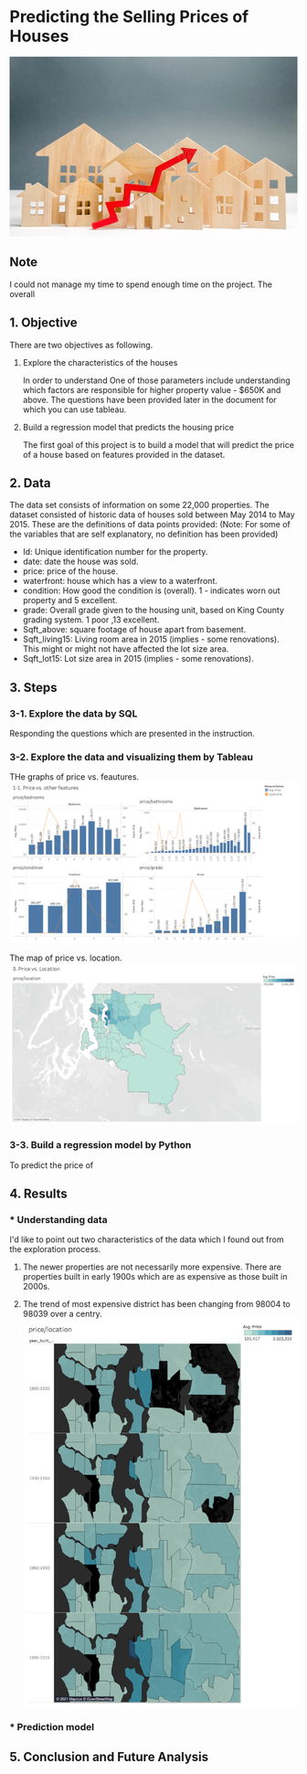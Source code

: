 # Predicting the Selling Prices of Houses

![image](image/image1.jpeg)

## Note
I could not manage my time to spend enough time on the project. The overall 



## 1. Objective

There are two objectives as following.
1. Explore the characteristics of the houses 

     In order to understand One of those parameters include understanding which factors are responsible for higher property value - $650K and above. The questions have been provided later in the document for which you can use tableau.

2. Build a regression model that predicts the housing price

    The first goal of this project is to build a model that will predict the price of a house based on features provided in the dataset.

## 2. Data

The data set consists of information on some 22,000 properties.  The dataset consisted of historic data of houses sold between May 2014 to May 2015. These are the definitions of data points provided: (Note: For some of the variables that are self explanatory, no definition has been provided)

- Id: Unique identification number for the property.
- date: date the house was sold.
- price: price of the house.
- waterfront: house which has a view to a waterfront.
- condition: How good the condition is (overall). 1 - indicates worn out property and 5 excellent.
- grade: Overall grade given to the housing unit, based on King County grading system. 1 poor ,13 excellent.
- Sqft_above: square footage of house apart from basement.
- Sqft_living15: Living room area in 2015 (implies - some renovations). This might or might not have affected the lot size area.
- Sqft_lot15: Lot size area in 2015 (implies - some renovations).

## 3. Steps
### 3-1. Explore the data by SQL

Responding the questions which are presented in the instruction.

### 3-2. Explore the data and visualizing them by Tableau

THe graphs of price vs. feautures.
![image3](image/1-1graphs.png)


The map of price vs. location.
![image4](image/3map.png)

### 3-3. Build a regression model by Python

To predict the price of 

## 4. Results

### * Understanding data

I'd like to point out two characteristics of the data which I found out from the exploration process.

1. The newer properties are not necessarily more expensive.
There are properties built in early 1900s which are as expensive as those built in 2000s.

2. The trend of most expensive district has been changing from 98004 to 98039 over a centry.
![image4](image/3-2.maps.png)


### * Prediction model


## 5. Conclusion and Future Analysis

